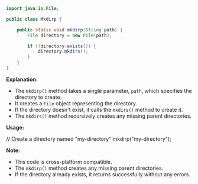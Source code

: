 ```java
import java.io.File;

public class Mkdirp {

    public static void mkdirp(String path) {
        File directory = new File(path);

        if (!directory.exists()) {
            directory.mkdirs();
        }
    }
}
```

**Explanation:**

* The `mkdirp()` method takes a single parameter, `path`, which specifies the directory to create.
* It creates a `File` object representing the directory.
* If the directory doesn't exist, it calls the `mkdirs()` method to create it.
* The `mkdirs()` method recursively creates any missing parent directories.

**Usage:**

// Create a directory named "my-directory"
mkdirp("my-directory");

**Note:**

* This code is cross-platform compatible.
* The `mkdirp()` method creates any missing parent directories.
* If the directory already exists, it returns successfully without any errors.
